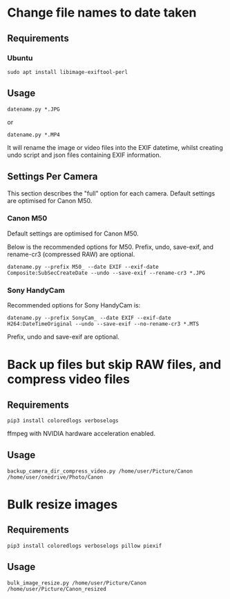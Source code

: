 # Change file names to date taken

## Requirements

### Ubuntu

`sudo apt install libimage-exiftool-perl`

## Usage

`datename.py *.JPG`

or

`datename.py *.MP4`

It will rename the image or video files into the EXIF datetime, whilst creating undo script and json files containing EXIF information.

## Settings Per Camera
This section describes the "full" option for each camera. Default settings are optimised for Canon M50.
### Canon M50

Default settings are optimised for Canon M50.

Below is the recommended options for M50. Prefix, undo, save-exif, and rename-cr3 (compressed RAW) are optional.

`datename.py --prefix M50_ --date EXIF --exif-date Composite:SubSecCreateDate --undo --save-exif --rename-cr3 *.JPG`

### Sony HandyCam

Recommended options for Sony HandyCam is:

`datename.py --prefix SonyCam_ --date EXIF --exif-date H264:DateTimeOriginal --undo --save-exif --no-rename-cr3 *.MTS`

Prefix, undo and save-exif are optional.

# Back up files but skip RAW files, and compress video files

## Requirements

`pip3 install coloredlogs verboselogs`

ffmpeg with NVIDIA hardware acceleration enabled.

## Usage

`backup_camera_dir_compress_video.py /home/user/Picture/Canon /home/user/onedrive/Photo/Canon`



# Bulk resize images

## Requirements

`pip3 install coloredlogs verboselogs pillow piexif`


## Usage

`bulk_image_resize.py /home/user/Picture/Canon /home/user/Picture/Canon_resized`
